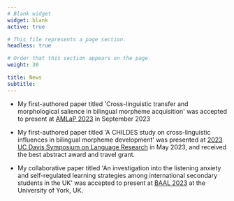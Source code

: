 ```yaml
---
# Blank widget
widget: blank
active: true

# This file represents a page section.
headless: true

# Order that this section appears on the page.
weight: 30

title: News
subtitle:
---
```


- My first-authored paper titled 'Cross-linguistic transfer and morphological salience in bilingual morpheme acquisition' was accepted to present at [AMLaP 2023](https://www.bcbl.eu/events/amlap/en/) in September 2023


- My first-authored paper titled 'A CHILDES study on cross-linguistic influences in bilingual morpheme development' was presented at [2023 UC Davis Symposium on Language Research](https://www.languagecluster.com/about-us) in May 2023, and received the best abstract award and travel grant. 


- My collaborative paper titled 'An investigation into the listening anxiety and self-regulated learning strategies among international secondary students in the UK' was accepted to present at [BAAL 2023](https://www.baalconference2023.com) at the University of York, UK. 

